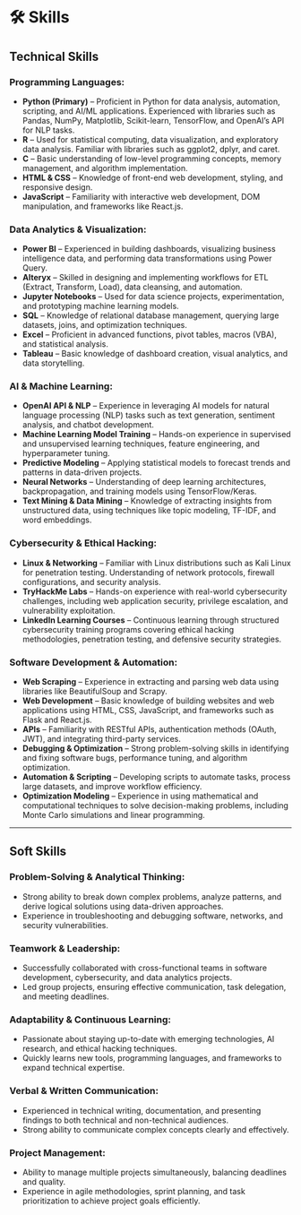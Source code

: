 # 🛠️ Skills  

## **Technical Skills**  

### **Programming Languages:**  
- **Python (Primary)** – Proficient in Python for data analysis, automation, scripting, and AI/ML applications. Experienced with libraries such as Pandas, NumPy, Matplotlib, Scikit-learn, TensorFlow, and OpenAI’s API for NLP tasks.  
- **R** – Used for statistical computing, data visualization, and exploratory data analysis. Familiar with libraries such as ggplot2, dplyr, and caret.  
- **C** – Basic understanding of low-level programming concepts, memory management, and algorithm implementation.  
- **HTML & CSS** – Knowledge of front-end web development, styling, and responsive design.  
- **JavaScript** – Familiarity with interactive web development, DOM manipulation, and frameworks like React.js.  

### **Data Analytics & Visualization:**  
- **Power BI** – Experienced in building dashboards, visualizing business intelligence data, and performing data transformations using Power Query.  
- **Alteryx** – Skilled in designing and implementing workflows for ETL (Extract, Transform, Load), data cleansing, and automation.  
- **Jupyter Notebooks** – Used for data science projects, experimentation, and prototyping machine learning models.  
- **SQL** – Knowledge of relational database management, querying large datasets, joins, and optimization techniques.  
- **Excel** – Proficient in advanced functions, pivot tables, macros (VBA), and statistical analysis.  
- **Tableau** – Basic knowledge of dashboard creation, visual analytics, and data storytelling.  

### **AI & Machine Learning:**  
- **OpenAI API & NLP** – Experience in leveraging AI models for natural language processing (NLP) tasks such as text generation, sentiment analysis, and chatbot development.  
- **Machine Learning Model Training** – Hands-on experience in supervised and unsupervised learning techniques, feature engineering, and hyperparameter tuning.  
- **Predictive Modeling** – Applying statistical models to forecast trends and patterns in data-driven projects.  
- **Neural Networks** – Understanding of deep learning architectures, backpropagation, and training models using TensorFlow/Keras.  
- **Text Mining & Data Mining** – Knowledge of extracting insights from unstructured data, using techniques like topic modeling, TF-IDF, and word embeddings.  

### **Cybersecurity & Ethical Hacking:**  
- **Linux & Networking** – Familiar with Linux distributions such as Kali Linux for penetration testing. Understanding of network protocols, firewall configurations, and security analysis.  
- **TryHackMe Labs** – Hands-on experience with real-world cybersecurity challenges, including web application security, privilege escalation, and vulnerability exploitation.  
- **LinkedIn Learning Courses** – Continuous learning through structured cybersecurity training programs covering ethical hacking methodologies, penetration testing, and defensive security strategies.  

### **Software Development & Automation:**  
- **Web Scraping** – Experience in extracting and parsing web data using libraries like BeautifulSoup and Scrapy.  
- **Web Development** – Basic knowledge of building websites and web applications using HTML, CSS, JavaScript, and frameworks such as Flask and React.js.  
- **APIs** – Familiarity with RESTful APIs, authentication methods (OAuth, JWT), and integrating third-party services.  
- **Debugging & Optimization** – Strong problem-solving skills in identifying and fixing software bugs, performance tuning, and algorithm optimization.  
- **Automation & Scripting** – Developing scripts to automate tasks, process large datasets, and improve workflow efficiency.  
- **Optimization Modeling** – Experience in using mathematical and computational techniques to solve decision-making problems, including Monte Carlo simulations and linear programming.  

---

## **Soft Skills**  

### **Problem-Solving & Analytical Thinking:**  
- Strong ability to break down complex problems, analyze patterns, and derive logical solutions using data-driven approaches.  
- Experience in troubleshooting and debugging software, networks, and security vulnerabilities.  

### **Teamwork & Leadership:**  
- Successfully collaborated with cross-functional teams in software development, cybersecurity, and data analytics projects.  
- Led group projects, ensuring effective communication, task delegation, and meeting deadlines.  

### **Adaptability & Continuous Learning:**  
- Passionate about staying up-to-date with emerging technologies, AI research, and ethical hacking techniques.  
- Quickly learns new tools, programming languages, and frameworks to expand technical expertise.  

### **Verbal & Written Communication:**  
- Experienced in technical writing, documentation, and presenting findings to both technical and non-technical audiences.  
- Strong ability to communicate complex concepts clearly and effectively.  

### **Project Management:**  
- Ability to manage multiple projects simultaneously, balancing deadlines and quality.  
- Experience in agile methodologies, sprint planning, and task prioritization to achieve project goals efficiently.  

